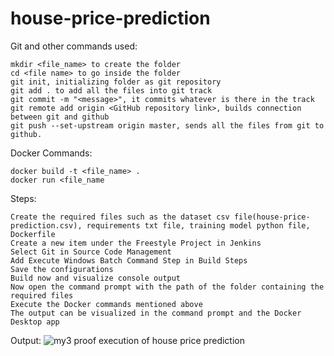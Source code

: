 # house-price-prediction
Git and other commands used:

    mkdir <file_name> to create the folder
    cd <file name> to go inside the folder
    git init, initializing folder as git repository
    git add . to add all the files into git track
    git commit -m "<message>", it commits whatever is there in the track
    git remote add origin <GitHub repository link>, builds connection between git and github
    git push --set-upstream origin master, sends all the files from git to github.

Docker Commands:

    docker build -t <file_name> .
    docker run <file_name

Steps:

    Create the required files such as the dataset csv file(house-price-prediction.csv), requirements txt file, training model python file, Dockerfile
    Create a new item under the Freestyle Project in Jenkins
    Select Git in Source Code Management
    Add Execute Windows Batch Command Step in Build Steps
    Save the configurations
    Build now and visualize console output
    Now open the command prompt with the path of the folder containing the required files
    Execute the Docker commands mentioned above
    The output can be visualized in the command prompt and the Docker Desktop app

Output: ![my3 proof execution of house price prediction](https://github.com/user-attachments/assets/d5547cdb-172c-4b7a-86aa-3e00e679d633)
